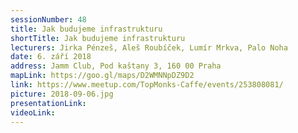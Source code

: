 ```yaml
---
sessionNumber: 48
title: Jak budujeme infrastrukturu
shortTitle: Jak budujeme infrastrukturu
lecturers: Jirka Pénzeš, Aleš Roubíček, Lumír Mrkva, Palo Noha
date: 6. září 2018
address: Jamm Club, Pod kaštany 3, 160 00 Praha
mapLink: https://goo.gl/maps/D2WMNNpDZ9D2
link: https://www.meetup.com/TopMonks-Caffe/events/253808081/
picture: 2018-09-06.jpg
presentationLink:
videoLink:
---
```

